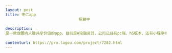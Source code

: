 ```yaml
---                
layout: post       
title: 枣仁app
                                招募中
           
description: 
是一款做圈内人脉共享价值的app，目前是A轮融资其，公司已经有pc端，h5版本，还有小程序端，缺少app开发，计划在5月份，一个月时间完成此项目。公司没钱具有完成的后端开发团队。
     
contenturl: https://pro.lagou.com/project/7282.html      
---                 
```

